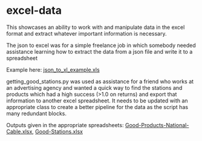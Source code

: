 # excel-data

This showcases an ability to work with and manipulate data in the excel format
and extract whatever important information is necessary.

The json to excel was for a simple freelance job in which somebody needed
assistance learning how to extract the data from a json file and write it to a
spreadsheet

Example here:
[json_to_xl_example.xls](https://github.com/woods0813/excel-data/files/11803610/json_to_xl_example.xls)

getting_good_stations.py was used as assistance for a friend who works
at an advertising agency and wanted a quick way to find the stations and products
which had a high success (>1.0 on returns) and export that information to another
excel spreadsheet. It needs to be updated with an appropriate class to create a better
pipeline for the data as the script has many redundant blocks.

Outputs given in the appropriate spreadsheets:
[Good-Products-National-Cable.xlsx](https://github.com/woods0813/excel-data/files/11803635/Good-Products-National-Cable.xlsx),
[Good-Stations.xlsx](https://github.com/woods0813/excel-data/files/11803636/Good-Stations.xlsx)
